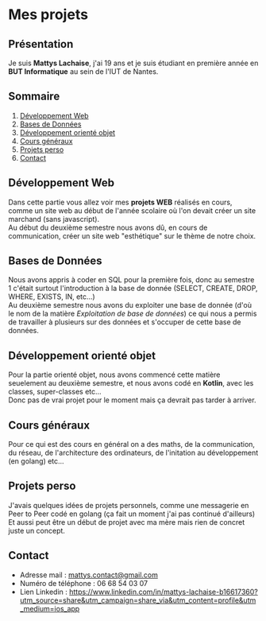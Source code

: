 # Mes projets 
## Présentation
Je suis **Mattys Lachaise**, j'ai 19 ans et je suis étudiant en première année en **BUT Informatique** au sein de l'IUT de Nantes.
## Sommaire
1. [Développement Web](#développement-web)
2. [Bases de Données](#bases-de-données)
3. [Développement orienté objet](#développement-orienté-objet)
4. [Cours généraux](#cours-généraux)
5. [Projets perso](#projets-perso)
6. [Contact](#contact)
## Développement Web
Dans cette partie vous allez voir mes **projets WEB** réalisés en cours, comme un site web au début de l'année scolaire où l'on devait créer un site marchand (sans javascript).\
Au début du deuxième semestre nous avons dû, en cours de communication, créer un site web "esthétique" sur le thème de notre choix.

## Bases de Données
Nous avons appris à coder en SQL pour la première fois, donc au semestre 1 c'était surtout l'introduction à la base de donnée (SELECT, CREATE, DROP, WHERE, EXISTS, IN, etc...)\
Au deuxième semestre nous avons du exploiter une base de donnée (d'où le nom de la matière *Exploitation de base de données*) ce qui nous a permis de travailler à plusieurs sur des données et s'occuper de cette base de données.

## Développement orienté objet
Pour la partie orienté objet, nous avons commencé cette matière seuelement au deuxième semestre, et nous avons codé en **Kotlin**, avec les classes, super-classes etc...\
Donc pas de vrai projet pour le moment mais ça devrait pas tarder à arriver.

## Cours généraux
Pour ce qui est des cours en général on a des maths, de la communication, du réseau, de l'architecture des ordinateurs, de l'initation au développement (en golang) etc...

## Projets perso
J'avais quelques idées de projets personnels, comme une messagerie en Peer to Peer codé en golang (ça fait un moment j'ai pas continué d'ailleurs)\
Et aussi peut être un début de projet avec ma mère mais rien de concret juste un concept.

## Contact
- Adresse mail : mattys.contact@gmail.com
- Numéro de téléphone : 06 68 54 03 07
- Lien Linkedin : https://www.linkedin.com/in/mattys-lachaise-b16617360?utm_source=share&utm_campaign=share_via&utm_content=profile&utm_medium=ios_app